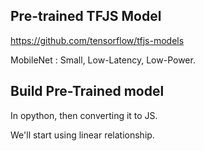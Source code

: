 ## Pre-trained TFJS Model
https://github.com/tensorflow/tfjs-models

MobileNet : Small, Low-Latency, Low-Power.  

## Build Pre-Trained model
In opython, then converting it to JS.

We'll start using linear relationship.